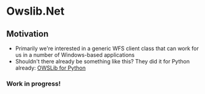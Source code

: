 ﻿# Owslib.Net

## Motivation
- Primarily we're interested in a generic WFS client class that can work for us in a number of Windows-based applications
- Shouldn't there already be something like this? They did it for Python already: [OWSLib for Python](http://owslib.sourceforge.net/)

### Work in progress!